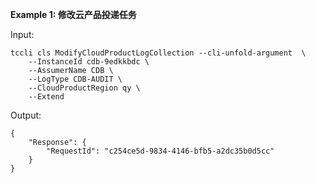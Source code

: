 **Example 1: 修改云产品投递任务**



Input: 

```
tccli cls ModifyCloudProductLogCollection --cli-unfold-argument  \
    --InstanceId cdb-9edkkbdc \
    --AssumerName CDB \
    --LogType CDB-AUDIT \
    --CloudProductRegion qy \
    --Extend 
```

Output: 
```
{
    "Response": {
        "RequestId": "c254ce5d-9834-4146-bfb5-a2dc35b0d5cc"
    }
}
```

